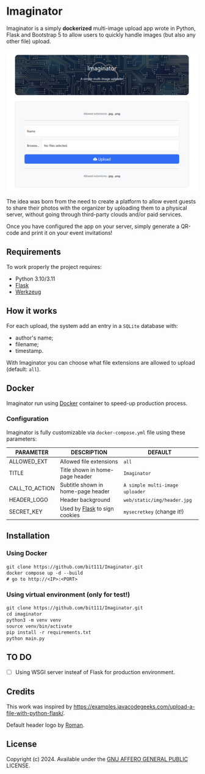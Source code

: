 # Imaginator
Imaginator is a simply **dockerized** multi-image upload app wrote in Python, Flask and Bootstrap 5 to allow users to quickly handle images (but also any other file) upload.

![Screenshot of Imaginator](docs/img/screenshot.png?raw=true "Imaginator")

The idea was born from the need to create a platform to allow event guests to share their photos with the organizer by uploading them to a physical server, without going through third-party clouds and/or paid services.

Once you have configured the app on your server, simply generate a QR-code and print it on your event invitations!

## Requirements
To work properly the project requires:
- Python 3.10/3.11
- [Flask](https://pypi.org/project/Flask/)
- [Werkzeug](https://pypi.org/project/Werkzeug/)

## How it works

For each upload, the system add an entry in a `SQLite` database with:
- author's name;
- filename;
- timestamp.

With Imaginator you can choose what file extensions are allowed to upload (default: `all`).

## Docker
Imaginator run using [Docker](https://docker.com/) container to speed-up production process.

### Configuration
Imaginator is fully customizable via `docker-compose.yml` file using these parameters:

| PARAMETER   |      DESCRIPTION      |  DEFAULT |
|----------|-------------|---------------|
| ALLOWED_EXT|  Allowed file extensions | `all` |
| TITLE |    Title shown in home-page header |   `Imaginator` |
| CALL_TO_ACTION | Subtitle shown in home-page header | `A simple multi-image uploader` |
| HEADER_LOGO | Header background | `web/static/img/header.jpg` |
| SECRET_KEY | Used by [Flask](https://explore-flask.readthedocs.io/en/latest/configuration.html) to sign cookies | `mysecretkey` (change it!) |

## Installation
### Using Docker
```
git clone https://github.com/bit111/Imaginator.git
docker compose up -d --build
# go to http://<IP>:<PORT>
```

### Using virtual environment (only for test!)
```
git clone https://github.com/bit111/Imaginator.git
cd imaginator
python3 -m venv venv
source venv/bin/activate
pip install -r requirements.txt
python main.py
```
## TO DO
- [ ] Using WSGI server insteaf of Flask for production environment.

## Credits
This work was inspired by https://examples.javacodegeeks.com/upload-a-file-with-python-flask/.

Default header logo by [Roman](https://pixabay.com/it/users/akitada31-172067/).

## License
Copyright (c) 2024. Available under the [GNU AFFERO GENERAL PUBLIC](https://www.gnu.org/licenses/agpl-3.0.en.html) LICENSE.

